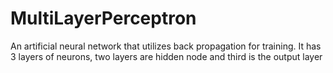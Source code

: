 # MultiLayerPerceptron
An artificial neural network that utilizes back propagation for training. It has 3 layers of neurons, two layers are hidden node and third is the output layer

